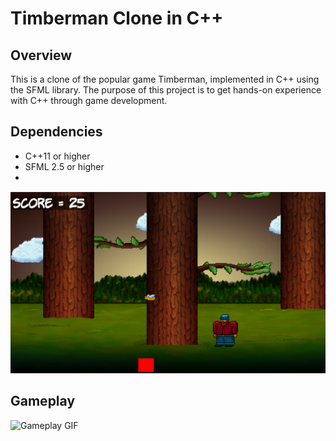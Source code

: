 # Timberman Clone in C++

## Overview

This is a clone of the popular game Timberman, implemented in C++ using the SFML library. The purpose of this project is to get hands-on experience with C++ through game development.

## Dependencies

- C++11 or higher
- SFML 2.5 or higher
- 
![Game Screenshot](./media/image.png)

## Gameplay
![Gameplay GIF](./media/gameplay.gif)

